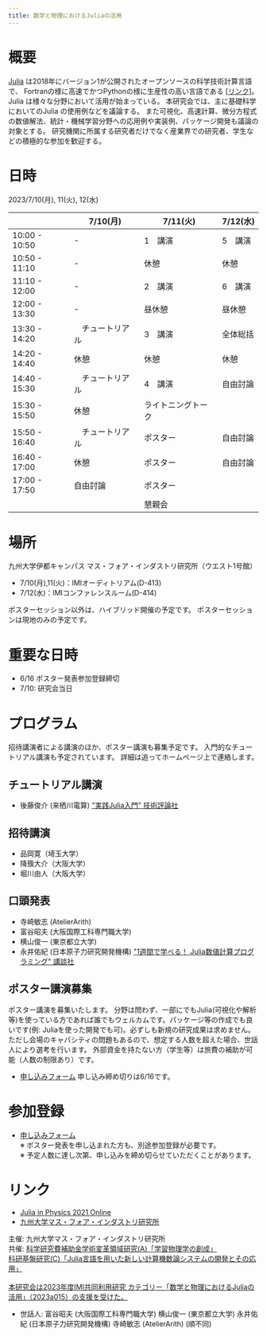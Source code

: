 ```yaml
---
title: 数学と物理におけるJuliaの活用
---
```


# 概要
[Julia](https://julialang.org/) は2018年にバージョン1が公開されたオープンソースの科学技術計算言語で、
Fortranの様に高速でかつPythonの様に生産性の高い言語である [[リンク](https://www.geidai.ac.jp/~marui/julialang/why_we_created_julia/index.html)]。
Julia は様々な分野において活用が始まっている。
本研究会では、主に基礎科学においてのJulia の使用例などを議論する。
また可視化、高速計算、微分方程式の数値解法、統計・機械学習分野への応用例や実装例、パッケージ開発も議論の対象とする。
研究機関に所属する研究者だけでなく産業界での研究者、学生などの積極的な参加を歓迎する。



# 日時
2023/7/10(月), 11(火), 12(水)

|  | 7/10(月) | 7/11(火) | 7/12(水) |
| --- | --- | --- | --- |
| 10:00 - 10:50 | - | 1　講演 | 5　講演 |
| 10:50 - 11:10 | - | 休憩 | 休憩 |
| 11:10 - 12:00 | - | 2　講演 | 6　講演 |
| 12:00 - 13:30 | - | 昼休憩 | 昼休憩 |
| 13:30 - 14:20 | 　チュートリアル | 3　講演 | 全体総括 |
| 14:20 - 14:40 | 休憩 | 休憩 | 休憩 |
| 14:40 - 15:30 | 　チュートリアル | 4　講演 | 自由討論 |
| 15:30 - 15:50 | 休憩 | ライトニングトーク |  |
| 15:50 - 16:40 | 　チュートリアル | ポスター | 自由討論 |
| 16:40 - 17:00 | 休憩 | ポスター | 自由討論 |
| 17:00 - 17:50 | 自由討論 | ポスター |  |
|  |  | 懇親会 |  |


# 場所
九州大学伊都キャンパス マス・フォア・インダストリ研究所（ウエスト1号館）
- 7/10(月),11(火)：IMIオーディトリアム(D-413)
- 7/12(水)：IMIコンファレンスルーム(D-414)

ポスターセッション以外は、ハイブリッド開催の予定です。
ポスターセッションは現地のみの予定です。

# 重要な日時

- 6/16 ポスター発表参加登録締切
- 7/10: 研究会当日

# プログラム
招待講演者による講演のほか、ポスター講演も募集予定です。
入門的なチュートリアル講演も予定されています。
詳細は追ってホームページ上で連絡します。


## チュートリアル講演
- 後藤俊介 (来栖川電算) ["実践Julia入門" 技術評論社](https://gihyo.jp/book/2023/978-4-297-13350-4)

## 招待講演
- 品岡寛（埼玉大学）
- 降籏大介（大阪大学）
- 堀川由人（大阪大学）

## 口頭発表
- 寺崎敏志 (AtelierArith)
- 富谷昭夫 (大阪国際工科専門職大学)
- 横山俊一 (東京都立大学)
- 永井佑紀 (日本原子力研究開発機構) ["1週間で学べる！ Julia数値計算プログラミング" 講談社](https://www.kspub.co.jp/book/detail/5282823.html)

## ポスター講演募集
ポスター講演を募集いたします。
分野は問わず、一部にでもJulia(可視化や解析等)を使っている方であれば誰でもウェルカムです。パッケージ等の作成でも良いです(例: Juliaを使った開発でも可)。必ずしも新規の研究成果は求めません。ただし会場のキャパシティの問題もあるので、想定する人数を超えた場合、世話人により選考を行います。
外部資金を持たない方（学生等）は旅費の補助が可能（人数の制限あり）です。

- [申し込みフォーム](https://docs.google.com/forms/d/e/1FAIpQLSf_Tz_Ux8nwLnPdX0tXQK1iKsAOl7wbyOP8wx6vNoDbqvDp9Q/viewform)
申し込み締め切りは6/16です。

# 参加登録
- [申し込みフォーム](https://docs.google.com/forms/d/e/1FAIpQLScMpfA7hfDjHJtdgdLqVxkLjtgTTWfE8z7e680-31-_Zzn1Ug/viewform)<br>
※ ポスター発表を申し込まれた方も、別途参加登録が必要です。<br>
※ 予定人数に達し次第、申し込みを締め切らせていただくことがあります。

# リンク
- [Julia in Physics 2021 Online](https://akio-tomiya.github.io/julia_in_physics/)
- [九州大学マス・フォア・インダストリ研究所](https://www.imi.kyushu-u.ac.jp/)


主催: 九州大学マス・フォア・インダストリ研究所 <br>
共催: [科学研究費補助金学術変革領域研究(A)「学習物理学の創成」](https://mlphys.scphys.kyoto-u.ac.jp/) <br>
<a href="https://kaken.nii.ac.jp/ja/grant/KAKENHI-PROJECT-20K03537/">科研基盤研究(C)「Julia言語を用いた新しい計算機数論システムの開発とその応用」</a><br>
<br>
[本研究会は2023年度IMI共同利用研究 カテゴリー「数学と物理におけるJuliaの活用」（2023a015）の支援を受けた。](https://joint1.imi.kyushu-u.ac.jp/research_chooses/view/2023a015)


- 世話人:
富谷昭夫 (大阪国際工科専門職大学)
横山俊一 (東京都立大学)
永井佑紀 (日本原子力研究開発機構) 
寺崎敏志 (AtelierArith)
(順不同)

